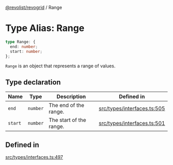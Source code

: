 [@revolist/revogrid](README.md) / Range

# Type Alias: Range

```ts
type Range: {
  end: number;
  start: number;
};
```

`Range` is an object that represents a range of values.

## Type declaration

| Name | Type | Description | Defined in |
| ------ | ------ | ------ | ------ |
| `end` | `number` | The end of the range. | [src/types/interfaces.ts:505](https://github.com/revolist/revogrid/blob/1d7f63e049242097564b7da6ec33fe3875543951/src/types/interfaces.ts#L505) |
| `start` | `number` | The start of the range. | [src/types/interfaces.ts:501](https://github.com/revolist/revogrid/blob/1d7f63e049242097564b7da6ec33fe3875543951/src/types/interfaces.ts#L501) |

## Defined in

[src/types/interfaces.ts:497](https://github.com/revolist/revogrid/blob/1d7f63e049242097564b7da6ec33fe3875543951/src/types/interfaces.ts#L497)
